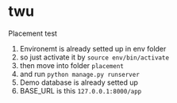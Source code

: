 # twu
Placement test


1. Environemt is already setted up in env folder
2. so just activate it by `source env/bin/activate`
3. then move into folder `placement`
4. and run `python manage.py runserver`
5. Demo database is already setted up
7. BASE_URL is this `127.0.0.1:8000/app`

